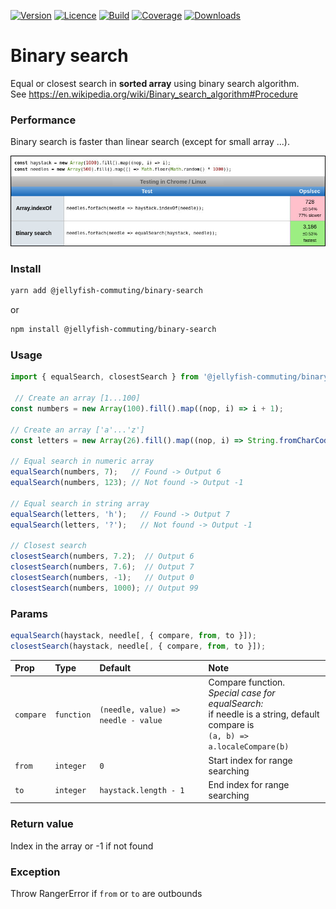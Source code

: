 [![Version](https://img.shields.io/npm/v/@jellyfish-commuting/binary-search)](https://www.npmjs.com/package/@jellyfish-commuting/binary-search)
[![Licence](https://img.shields.io/npm/l/@jellyfish-commuting/binary-search)](https://en.wikipedia.org/wiki/MIT_license)
[![Build](https://img.shields.io/travis/jellyfish-commuting/binary-search)](https://travis-ci.org/github/jellyfish-commuting/binary-search)
[![Coverage](https://img.shields.io/codecov/c/github/jellyfish-commuting/binary-search)](https://codecov.io/gh/jellyfish-commuting/binary-search)
[![Downloads](https://img.shields.io/npm/dt/@jellyfish-commuting/binary-search)](https://www.npmjs.com/package/@jellyfish-commuting/binary-search)


# Binary search

Equal or closest search in **sorted array** using binary search algorithm.    
See https://en.wikipedia.org/wiki/Binary_search_algorithm#Procedure

### Performance

Binary search is faster than linear search (except for small array ...).

![js-perf](https://github.com/jellyfish-commuting/binary-search/raw/master/js-perf.jpg)

### Install

```bash
yarn add @jellyfish-commuting/binary-search
```

or

```bash
npm install @jellyfish-commuting/binary-search
```

### Usage

```javascript
import { equalSearch, closestSearch } from '@jellyfish-commuting/binary-search';

 // Create an array [1...100]
const numbers = new Array(100).fill().map((nop, i) => i + 1);

// Create an array ['a'...'z']
const letters = new Array(26).fill().map((nop, i) => String.fromCharCode(97 + i));

// Equal search in numeric array
equalSearch(numbers, 7);   // Found -> Output 6
equalSearch(numbers, 123); // Not found -> Output -1

// Equal search in string array
equalSearch(letters, 'h');   // Found -> Output 7
equalSearch(letters, '?');   // Not found -> Output -1

// Closest search
closestSearch(numbers, 7.2);  // Output 6
closestSearch(numbers, 7.6);  // Output 7
closestSearch(numbers, -1);   // Output 0
closestSearch(numbers, 1000); // Output 99
```

### Params

```javascript
equalSearch(haystack, needle[, { compare, from, to }]);
closestSearch(haystack, needle[, { compare, from, to }]);
```


| Prop      | Type       | Default                             | Note |
|:-----------|:------------|:-------------------------------------|:------|
| `compare` | `function` | `(needle, value) => needle - value` | Compare function. <br /><em>Special case for equalSearch:</em><br />if needle is a string, default compare is<br />`(a, b) => a.localeCompare(b)`
| `from`    | `integer`  | `0`                                 | Start index for range searching
| `to`      | `integer`  | `haystack.length - 1`               | End index for range searching


### Return value

Index in the array or -1 if not found

### Exception

Throw RangerError if `from` or `to` are outbounds
